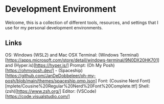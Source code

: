 # Development Environment

Welcome, this is a collection of different tools, resources, and settings that I use for my personal development environments.

## Links

OS: Windows (WSL2) and Mac OSX
Terminal: (Windows Terminal)[https://apps.microsoft.com/store/detail/windows-terminal/9N0DX20HK701] and (Hyper.is)[https://hyper.is/]
Prompt: (Oh My Posh)[https://ohmyposh.dev/] - (Spaceship)[https://github.com/JanDeDobbeleer/oh-my-posh/blob/main/themes/spaceship.omp.json]
Font: (Cousine Nerd Font)[mplete/Cousine%20Regular%20Nerd%20Font%20Complete.ttf]
Shell: (zsh)[https://www.zsh.org/]
Editor: (VSCode)[https://code.visualstudio.com/]

